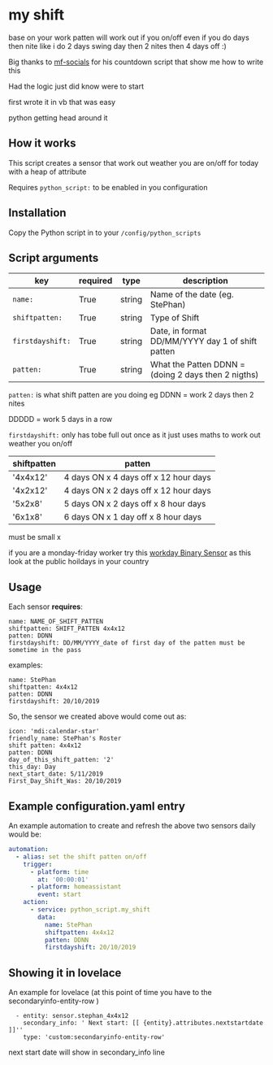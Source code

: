 # my shift
base on your work patten will work out if you on/off
even if you do days then nite like i do 2 days swing day then 2 nites then 4 days off :)

Big thanks to [mf-socials](https://github.com/mf-social/ps-date-countdown) for his countdown script that show me how to write this 

Had the logic just did know were to start 

first wrote it in vb that was easy

python getting head around it

## How it works
This script creates a sensor that work out weather you are on/off for today
with a heap of attribute 



Requires `python_script:` to be enabled in you configuration

## Installation
Copy the Python script in to your `/config/python_scripts`

## Script arguments
key | required | type | description
-- | -- | -- | --
`name:` | True | string | Name of the date (eg. StePhan)
`shiftpatten:` | True | string | Type of Shift  
`firstdayshift:` | True | string | Date, in format DD/MM/YYYY day 1 of shift patten
`patten:` | True | string | What the Patten DDNN = (doing 2 days then 2 nigths)

`patten:` is what shift patten are you doing
eg
DDNN = work 2 days then 2 nites

DDDDD = work 5 days in a row

`firstdayshift:` only has tobe full out once as it just uses maths to work out weather you on/off



shiftpatten | patten
--|--
'4x4x12'|    4 days ON x 4 days off x 12 hour days 
'4x2x12'|    4 days ON x 2 days off x 12 hour days 
'5x2x8'|    5 days ON x 2 days off x 8 hour days 
'6x1x8' |    6 days ON x 1 day off x 8 hour days 

must be small x


if you are a monday-friday worker try this [workday Binary Sensor](https://www.home-assistant.io/integrations/workday/)
as this look at the public hoildays in your country

## Usage
Each sensor **requires**:

```
name: NAME_OF_SHIFT_PATTEN
shiftpatten: SHIFT_PATTEN 4x4x12
patten: DDNN
firstdayshift: DD/MM/YYYY_date of first day of the patten must be sometime in the pass
```

examples:

```
name: StePhan
shiftpatten: 4x4x12
patten: DDNN
firstdayshift: 20/10/2019
```
So, the sensor we created above would come out as:

```
icon: 'mdi:calendar-star'
friendly_name: StePhan's Roster
shift patten: 4x4x12
patten: DDNN
day_of_this_shift_patten: '2'
this_day: Day
next_start_date: 5/11/2019
First_Day_Shift_Was: 20/10/2019
```
## Example configuration.yaml entry
An example automation to create and refresh the above two sensors daily would be:

```yaml
automation:
  - alias: set the shift patten on/off
    trigger:
      - platform: time
        at: '00:00:01'
      - platform: homeassistant
        event: start
    action:
      - service: python_script.my_shift
        data:
          name: StePhan
          shiftpatten: 4x4x12
          patten: DDNN
          firstdayshift: 20/10/2019
```
## Showing it in lovelace
An example for lovelace
(at this point of time you have to the secondaryinfo-entity-row )

```
  - entity: sensor.stephan_4x4x12
    secondary_info: ' Next start: [[ {entity}.attributes.nextstartdate ]]''
    type: 'custom:secondaryinfo-entity-row'
```
next start date will show in secondary_info line
